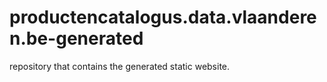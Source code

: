 # productencatalogus.data.vlaanderen.be-generated

repository that contains the generated static website. 
